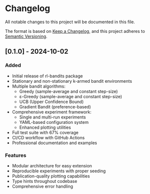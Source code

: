 # Changelog

All notable changes to this project will be documented in this file.

The format is based on [Keep a Changelog](https://keepachangelog.com/en/1.0.0/),
and this project adheres to [Semantic Versioning](https://semver.org/spec/v2.0.0.html).

## [0.1.0] - 2024-10-02

### Added
- Initial release of rl-bandits package
- Stationary and non-stationary k-armed bandit environments
- Multiple bandit algorithms:
  - Greedy (sample-average and constant step-size)
  - ε-Greedy (sample-average and constant step-size)
  - UCB (Upper Confidence Bound)
  - Gradient Bandit (preference-based)
- Comprehensive experiment framework:
  - Single and multi-run experiments
  - YAML-based configuration system
  - Enhanced plotting utilities
- Full test suite with 67% coverage
- CI/CD workflow with GitHub Actions
- Professional documentation and examples

### Features
- Modular architecture for easy extension
- Reproducible experiments with proper seeding
- Publication-quality plotting capabilities
- Type hints throughout codebase
- Comprehensive error handling
